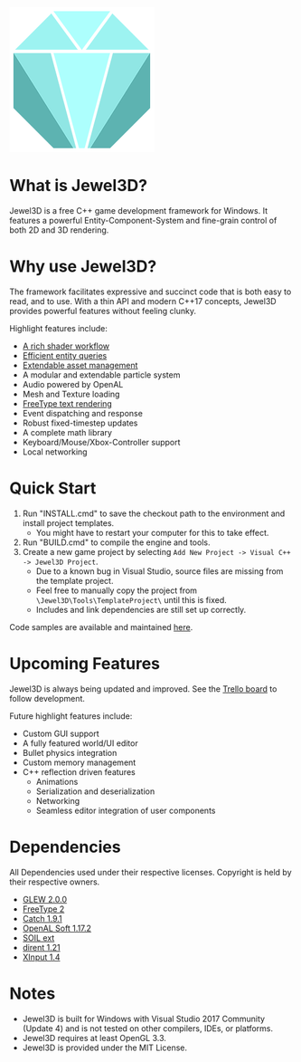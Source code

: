 ![Jewel3D Logo](JewelLogo.png)

# What is Jewel3D?
Jewel3D is a free C++ game development framework for Windows. It features a powerful Entity-Component-System
and fine-grain control of both 2D and 3D rendering.

# Why use Jewel3D?
The framework facilitates expressive and succinct code that is both easy to read, and to use.
With a thin API and modern C++17 concepts, Jewel3D provides powerful features without feeling clunky.

Highlight features include:
* [A rich shader workflow](Resources/Docs/Shader.md)
* [Efficient entity queries](Resources/Docs/Entity.md)
* [Extendable asset management](Resources/Docs/AssetManager.md)
* A modular and extendable particle system
* Audio powered by OpenAL
* Mesh and Texture loading
* [FreeType text rendering](Resources/Docs/Text.md)
* Event dispatching and response
* Robust fixed-timestep updates
* A complete math library
* Keyboard/Mouse/Xbox-Controller support
* Local networking

# Quick Start
1. Run "INSTALL.cmd" to save the checkout path to the environment and install project templates.
	- You might have to restart your computer for this to take effect.
2. Run "BUILD.cmd" to compile the engine and tools.
3. Create a new game project by selecting ```Add New Project -> Visual C++ -> Jewel3D Project```. 
	- Due to a known bug in Visual Studio, source files are missing from the template project. 
	- Feel free to manually copy the project from ```\Jewel3D\Tools\TemplateProject\``` until this is fixed.
	- Includes and link dependencies are still set up correctly.
	
Code samples are available and maintained [here](https://github.com/EmilianC/Jewel3D-Samples).

# Upcoming Features
Jewel3D is always being updated and improved. See the [Trello board](https://trello.com/b/Oc2GFT2A/jewel3d) to follow development.

Future highlight features include:
* Custom GUI support
* A fully featured world/UI editor
* Bullet physics integration
* Custom memory management
* C++ reflection driven features
	* Animations
	* Serialization and deserialization
	* Networking
	* Seamless editor integration of user components

# Dependencies
All Dependencies used under their respective licenses. Copyright is held by their respective owners.
* [GLEW 2.0.0](http://glew.sourceforge.net/)
* [FreeType 2](https://www.freetype.org/)
* [Catch 1.9.1](https://github.com/philsquared/Catch)
* [OpenAL Soft 1.17.2](https://github.com/kcat/openal-soft)
* [SOIL ext](https://github.com/fenbf/SOIL_ext)
* [dirent 1.21](https://github.com/tronkko/dirent)
* [XInput 1.4](https://msdn.microsoft.com/en-us/library/windows/desktop/ee417001(v=vs.85).aspx)

# Notes
* Jewel3D is built for Windows with Visual Studio 2017 Community (Update 4) and is not tested on other compilers, IDEs, or platforms.
* Jewel3D requires at least OpenGL 3.3.
* Jewel3D is provided under the MIT License.
